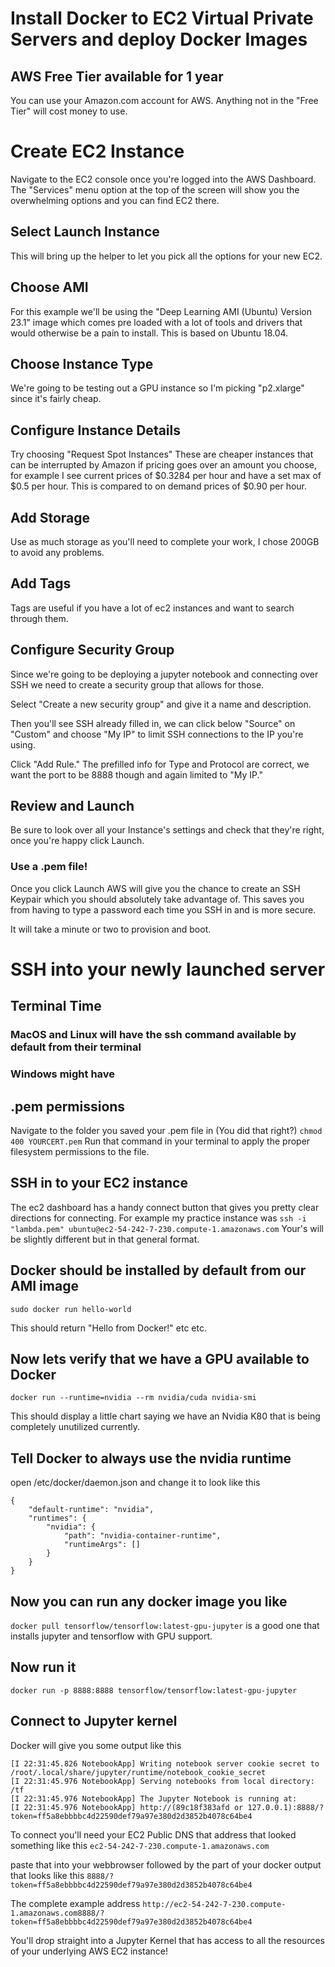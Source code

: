 # Install Docker to EC2 Virtual Private Servers and deploy Docker Images

## AWS Free Tier available for 1 year
You can use your Amazon.com account for AWS. Anything not in the "Free Tier" will cost money to use.

# Create EC2 Instance
Navigate to the EC2 console once you're logged into the AWS Dashboard. The "Services" menu option at the top of the screen will show you the overwhelming options and you can find EC2 there.

## Select Launch Instance
This will bring up the helper to let you pick all the options for your new EC2.

## Choose AMI
For this example we'll be using the "Deep Learning AMI (Ubuntu) Version 23.1" image which comes pre loaded with a lot of tools and drivers that would otherwise be a pain to install. This is based on Ubuntu 18.04.

## Choose Instance Type
We're going to be testing out a GPU instance so I'm picking "p2.xlarge" since it's fairly cheap.

## Configure Instance Details
Try choosing "Request Spot Instances" These are cheaper instances that can be interrupted by Amazon if pricing goes over an amount you choose, for example I see current prices of $0.3284 per hour and have a set max of $0.5 per hour. This is compared to on demand prices of $0.90 per hour.

## Add Storage
Use as much storage as you'll need to complete your work, I chose 200GB to avoid any problems.

## Add Tags
Tags are useful if you have a lot of ec2 instances and want to search through them.

## Configure Security Group
Since we're going to be deploying a jupyter notebook and connecting over SSH we need to create a security group that allows for those. 

Select "Create a new security group" and give it a name and description. 

Then you'll see SSH already filled in, we can click below "Source" on "Custom" and choose "My IP" to limit SSH connections to the IP you're using.

Click "Add Rule." The prefilled info for Type and Protocol are correct, we want the port to be 8888 though and again limited to "My IP."

## Review and Launch
Be sure to look over all your Instance's settings and check that they're right, once you're happy click Launch.

### Use a .pem file!
Once you click Launch AWS will give you the chance to create an SSH Keypair which you should absolutely take advantage of.
This saves you from having to type a password each time you SSH in and is more secure.

It will take a minute or two to provision and boot.

# SSH into your newly launched server

## Terminal Time

### MacOS and Linux will have the ssh command available by default from their terminal

### Windows might have 

## .pem permissions
Navigate to the folder you saved your .pem file in (You did that right?)
`chmod 400 YOURCERT.pem`
Run that command in your terminal to apply the proper filesystem permissions to the file.

## SSH in to your EC2 instance
The ec2 dashboard has a handy connect button that gives you pretty clear directions for connecting. For example my practice instance was `ssh -i "lambda.pem" ubuntu@ec2-54-242-7-230.compute-1.amazonaws.com`
Your's will be slightly different but in that general format.

## Docker should be installed by default from our AMI image

`sudo docker run hello-world`

This should return "Hello from Docker!" etc etc.

## Now lets verify that we have a GPU available to Docker

`docker run --runtime=nvidia --rm nvidia/cuda nvidia-smi`

This should display a little chart saying we have an Nvidia K80 that is being completely unutilized currently.

## Tell Docker to always use the nvidia runtime
open /etc/docker/daemon.json and change it to look like this
```
{
    "default-runtime": "nvidia",
    "runtimes": {
        "nvidia": {
            "path": "nvidia-container-runtime",
            "runtimeArgs": []
        }
    }
}
```

## Now you can run any docker image you like
`docker pull tensorflow/tensorflow:latest-gpu-jupyter`
is a good one that installs jupyter and tensorflow with GPU support.

## Now run it
`docker run -p 8888:8888 tensorflow/tensorflow:latest-gpu-jupyter`

## Connect to Jupyter kernel

Docker will give you some output like this
```
[I 22:31:45.826 NotebookApp] Writing notebook server cookie secret to /root/.local/share/jupyter/runtime/notebook_cookie_secret
[I 22:31:45.976 NotebookApp] Serving notebooks from local directory: /tf
[I 22:31:45.976 NotebookApp] The Jupyter Notebook is running at:
[I 22:31:45.976 NotebookApp] http://(89c18f383afd or 127.0.0.1):8888/?token=ff5a8ebbbbc4d22590def79a97e380d2d3852b4078c64be4
```

To connect you'll need your EC2 Public DNS
that address that looked something like this `ec2-54-242-7-230.compute-1.amazonaws.com`

paste that into your webbrowser followed by the part of your docker output that looks like this `8888/?token=ff5a8ebbbbc4d22590def79a97e380d2d3852b4078c64be4`

The complete example address 
`http://ec2-54-242-7-230.compute-1.amazonaws.com8888/?token=ff5a8ebbbbc4d22590def79a97e380d2d3852b4078c64be4`

You'll drop straight into a Jupyter Kernel that has access to all the resources of your underlying AWS EC2 instance!